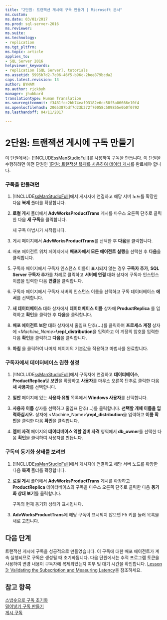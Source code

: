 ```yaml
---
title: "2단원: 트랜잭션 게시에 구독 만들기 | Microsoft 문서"
ms.custom: 
ms.date: 03/01/2017
ms.prod: sql-server-2016
ms.reviewer: 
ms.suite: 
ms.technology:
- replication
ms.tgt_pltfrm: 
ms.topic: article
applies_to:
- SQL Server 2016
helpviewer_keywords:
- replication [SQL Server], tutorials
ms.assetid: 5995b7d2-7c06-46f5-b96c-2bee879bcda2
caps.latest.revision: 13
author: BYHAM
ms.author: rickbyh
manager: jhubbard
translationtype: Human Translation
ms.sourcegitcommit: f3481fcc2bb74eaf93182e6cc58f5a06666e10f4
ms.openlocfilehash: 2065387bdf7d23b372f70058c509855e0b0f0792
ms.lasthandoff: 04/11/2017

---
```

# <a name="lesson-2-creating-a-subscription-to-the-transactional-publication"></a>2단원: 트랜잭션 게시에 구독 만들기
이 단원에서는 [!INCLUDE[ssManStudioFull](../../includes/ssmanstudiofull-md.md)]를 사용하여 구독을 만듭니다. 이 단원을 수행하려면 이전 단원인 [1단원: 트랜잭션 복제를 사용하여 데이터 게시](../../relational-databases/replication/lesson-1-publishing-data-using-transactional-replication.md)를 완료해야 합니다.  
  
### <a name="to-create-the-subscription"></a>구독을 만들려면  
  
1.  [!INCLUDE[ssManStudioFull](../../includes/ssmanstudiofull-md.md)]에서 게시자에 연결하고 해당 서버 노드를 확장한 다음 **복제** 폴더를 확장합니다.  
  
2.  **로컬 게시** 폴더에서 **AdvWorksProductTrans** 게시를 마우스 오른쪽 단추로 클릭한 다음 **새 구독**을 클릭합니다.  
  
    새 구독 마법사가 시작됩니다.  
  
3.  게시 페이지에서 **AdvWorksProductTrans**를 선택한 후 **다음**을 클릭합니다.  
  
4.  배포 에이전트 위치 페이지에서 **배포자에서 모든 에이전트 실행**을 선택한 후 **다음**을 클릭합니다.  
  
5.  구독자 페이지에서 구독자 인스턴스 이름이 표시되지 않는 경우 **구독자 추가**, **SQL Server 구독자 추가**를 차례로 클릭하고 **서버에 연결** 대화 상자에 구독자 인스턴스 이름을 입력한 다음 **연결**을 클릭합니다.  
  
6.  구독자 페이지에서 구독자 서버의 인스턴스 이름을 선택하고 **<New Database>** 구독 데이터베이스 **에서**를 선택합니다.  
  
7.  **새 데이터베이스** 대화 상자에서 **데이터베이스 이름** 상자에 **ProductReplica** 를 입력하고 **확인**을 클릭한 후 **다음**을 클릭합니다.  
  
8.  **배포 에이전트 보안** 대화 상자에서 줄임표 단추(**…**)를 클릭하여 **프로세스 계정** 상자에 \<*Machine_Name>***\repl_distribution**을 입력하고 이 계정의 암호를 입력한 다음 **확인**을 클릭하고 **다음**을 클릭합니다.  
  
9. **마침** 을 클릭하여 나머지 페이지의 기본값을 적용하고 마법사를 완료합니다.  
  
### <a name="setting-database-permissions-at-the-subscriber"></a>구독자에서 데이터베이스 권한 설정  
  
1.  [!INCLUDE[ssManStudioFull](../../includes/ssmanstudiofull-md.md)]에서 구독자에 연결하고 **데이터베이스**, **ProductReplica**및 **보안**을 확장하고 **사용자**를 마우스 오른쪽 단추로 클릭한 다음 **새 사용자**를 선택합니다.  
  
2.  **일반** 페이지에 있는 **사용자 유형** 목록에서 **Windows 사용자**를 선택합니다.  
  
3.  **사용자 이름** 상자를 선택하고 줄임표 단추(...)를 클릭합니다. **선택할 개체 이름을 입력하십시오.** 상자에 <Machine_Name>**\repl_distribution**을 입력하고 **이름 확인**을 클릭한 다음 **확인**을 클릭합니다.  
  
4.  **멤버 자격** 페이지의 **데이터베이스 역할 멤버 자격** 영역에서 **db_owner**를 선택한 다음 **확인**을 클릭하여 사용자를 만듭니다.  
  
### <a name="to-view-the-synchronization-status-of-the-subscription"></a>구독의 동기화 상태를 보려면  
  
1.  [!INCLUDE[ssManStudioFull](../../includes/ssmanstudiofull-md.md)]에서 게시자에 연결하고 해당 서버 노드를 확장한 다음 **복제** 폴더를 확장합니다.  
  
2.  **로컬 게시** 폴더에서 **AdvWorksProductTrans** 게시를 확장하고 **ProductReplica** 데이터베이스의 구독을 마우스 오른쪽 단추로 클릭한 다음 **동기화 상태 보기**를 클릭합니다.  
  
    구독의 현재 동기화 상태가 표시됩니다.  
  
3.  **AdvWorksProductTrans**에 해당 구독이 표시되지 않으면 F5 키를 눌러 목록을 새로 고칩니다.  
  
## <a name="next-steps"></a>다음 단계  
트랜잭션 게시에 구독을 성공적으로 만들었습니다. 이 구독에 대한 배포 에이전트가 계속 실행되므로 구독은 생성될 때 초기화됩니다. 다음 단원에서는 추적 프로그램 토큰을 사용하여 변경 내용이 구독자에 복제되었는지 여부 및 대기 시간을 확인합니다. [Lesson 3: Validating the Subscription and Measuring Latency](../../relational-databases/replication/lesson-3-validating-the-subscription-and-measuring-latency.md)을 참조하세요.  
  
## <a name="see-also"></a>참고 항목  
[스냅숏으로 구독 초기화](../../relational-databases/replication/initialize-a-subscription-with-a-snapshot.md)  
[밀어넣기 구독 만들기](../../relational-databases/replication/create-a-push-subscription.md)  
[게시 구독](../../relational-databases/replication/subscribe-to-publications.md)  
  

